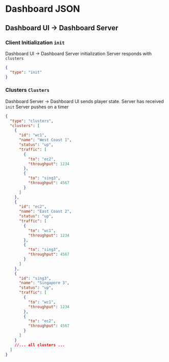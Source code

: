 # Dashboard JSON

## Dashboard UI -> Dashboard Server

### Client Initialization `init`

Dashboard UI -> Dashboard Server initialization
Server responds with `clusters`

```json
{
  "type": "init"
}
```

### Clusters  `Clusters`
Dashboard Server -> Dashboard UI sends player state.
Server has received `init`
Server pushes on a timer
```json
{
  "type": "clusters",
  "clusters": [
    {
      "id": "wc1",
      "name": "West Coast 1",
      "status": "up",
      "traffic": [
        { 
          "to": "ec2",
          "throughput": 1234
        },
        { 
          "to": "sing3",
          "throughput": 4567
        }
      ]     
    },
    {
      "id": "ec2",
      "name": "East Coast 2",
      "status": "up",
      "traffic": [
        { 
          "to": "wc1",
          "throughput": 1234
        },
        { 
          "to": "sing3",
          "throughput": 4567
        }
      ]     
    },
    {
      "id": "sing3",
      "name": "Singapore 3",
      "status": "up",
      "traffic": [
        { 
          "to": "wc1",
          "throughput": 1234
        },
        { 
          "to": "ec2",
          "throughput": 4567
        }
      ]     
    }
    //... all clusters ...
  ]
}
```
